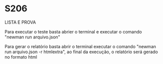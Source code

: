 # S206
LISTA E PROVA

Para executar o teste basta abrier o terminal e executar o comando "newman run arquivo.json"

Para gerar o relatório basta abrir o terminal executar o comando "newman run arquivo.json -r htmlextra", ao final da execução, o relatório será gerado no formato html
